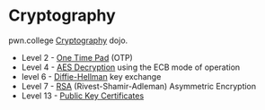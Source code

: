 # Cryptography

pwn.college [Cryptography](https://pwn.college/intro-to-cybersecurity/cryptography/) dojo.

- Level 2 - [One Time Pad](./otp.md) (OTP)
- Level 4 - [AES Decryption](./aes.md) using the ECB mode of operation
- level 6 - [Diffie-Hellman](./diffie-hellman.md) key exchange
- Level 7 - [RSA](./rsa.md) (Rivest-Shamir-Adleman) Asymmetric Encryption
- Level 13 - [Public Key Certificates](./public_key.md)
